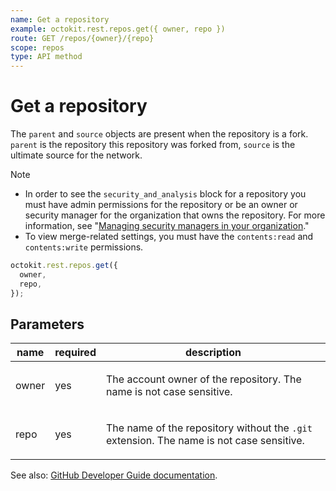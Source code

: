 ```yaml
---
name: Get a repository
example: octokit.rest.repos.get({ owner, repo })
route: GET /repos/{owner}/{repo}
scope: repos
type: API method
---
```


# Get a repository

The `parent` and `source` objects are present when the repository is a fork. `parent` is the repository this repository was forked from, `source` is the ultimate source for the network.

> [!NOTE]
>
> - In order to see the `security_and_analysis` block for a repository you must have admin permissions for the repository or be an owner or security manager for the organization that owns the repository. For more information, see "[Managing security managers in your organization](https://docs.github.com/organizations/managing-peoples-access-to-your-organization-with-roles/managing-security-managers-in-your-organization)."
> - To view merge-related settings, you must have the `contents:read` and `contents:write` permissions.

```js
octokit.rest.repos.get({
  owner,
  repo,
});
```

## Parameters

<table>
  <thead>
    <tr>
      <th>name</th>
      <th>required</th>
      <th>description</th>
    </tr>
  </thead>
  <tbody>
    <tr><td>owner</td><td>yes</td><td>

The account owner of the repository. The name is not case sensitive.

</td></tr>
<tr><td>repo</td><td>yes</td><td>

The name of the repository without the `.git` extension. The name is not case sensitive.

</td></tr>
  </tbody>
</table>

See also: [GitHub Developer Guide documentation](https://docs.github.com/rest/repos/repos#get-a-repository).
